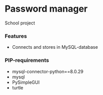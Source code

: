 # Password manager
School project

### Features
* Connects and stores in MySQL-database

### PIP-requirements
* mysql-connector-python==8.0.29
* mysql
* PySimpleGUI
* turtle